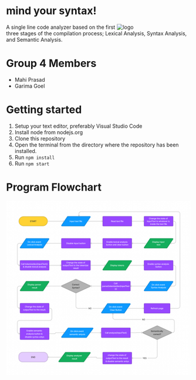 # mind your syntax!

<a href="#" ><img src="https://fontmeme.com/permalink/221111/e4659e7b309b4fbddd0a895b6fa913fd.png" width=40% align= "right" alt="logo" border="0"> <a/>
A single line code analyzer based on the first three stages of the compilation process; Lexical Analysis, Syntax Analysis, and Semantic Analysis.

# Group 4 Members
* Mahi Prasad
* Garima Goel


# Getting started

1. Setup your text editor, preferably Visual Studio Code
2. Install node from nodejs.org
3. Clone this repository
4. Open the terminal from the directory where the repository has been installed.
5. Run `npm install`
6. Run `npm start`

# Program Flowchart

![image](./public/flowchart.png)
